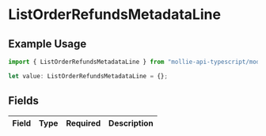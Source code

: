 # ListOrderRefundsMetadataLine

## Example Usage

```typescript
import { ListOrderRefundsMetadataLine } from "mollie-api-typescript/models/operations";

let value: ListOrderRefundsMetadataLine = {};
```

## Fields

| Field       | Type        | Required    | Description |
| ----------- | ----------- | ----------- | ----------- |